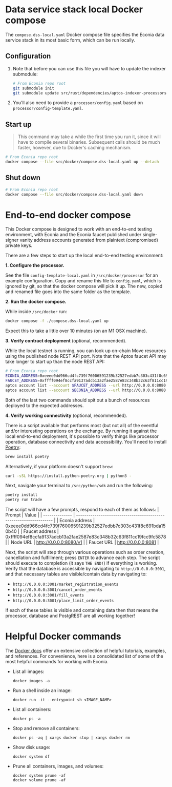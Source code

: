 # Data service stack local Docker compose

The `compose.dss-local.yaml` Docker compose file specifies the Econia data service stack in its most basic form, which can be run locally.

## Configuration

1. Note that before you can use this file you will have to update the indexer submodule:

   ```sh
   # From Econia repo root
   git submodule init
   git submodule update src/rust/dependencies/aptos-indexer-processors
   ```

1. You'll also need to provide a `processor/config.yaml` based on `processor/config-template.yaml`.

## Start up

> This command may take a while the first time you run it, since it will have to compile several binaries.
> Subsequent calls should be much faster, however, due to Docker's caching mechanism.

```sh
# From Econia repo root
docker compose --file src/docker/compose.dss-local.yaml up --detach
```

## Shut down

```sh
# From Econia repo root
docker compose --file src/docker/compose.dss-local.yaml down
```

# End-to-end docker compose

This Docker compose is designed to work with an end-to-end testing environment, with Econia and the Econia faucet published under single-signer vanity address accounts generated from plaintext (compromised) private keys.

There are a few steps to start up the local end-to-end testing environment:

**1. Configure the processor.**

See the file `config-template-local.yaml` in `/src/docker/processor` for an example configuration.
Copy and rename this file to `config.yaml`, which is ignored by git, so that the docker compose will pick it up.
The new, copied and renamed file goes into the same folder as the template.

**2. Run the docker compose.**

While inside `/src/docker` run:

```sh
docker compose -f ./compose.dss-local.yaml up
```

Expect this to take a little over 10 minutes (on an M1 OSX machine).

**3. Verify contract deployment** (optional, recommended).

While the local testnet is running, you can look up on-chain Move resources using the published node REST API port.
Note that the Aptos faucet API may take longer to start up than the node REST API:

```sh
# From Econia repo root
ECONIA_ADDRESS=0xeeee0dd966cd4fc739f76006591239b32527edbb7c303c431f8c691bda150b40
FAUCET_ADDRESS=0xffff094ef8ccfa9137adcb13a2fae2587e83c348b32c63f811cc19fcc9fc5878
aptos account list --account $FAUCET_ADDRESS --url http://0.0.0.0:8080
aptos account list --account $ECONIA_ADDRESS --url http://0.0.0.0:8080
```

Both of the last two commands should spit out a bunch of resources deployed to the expected addresses.

**4. Verify working connectivity** (optional, recommended).

There is a script available that performs most (but not all) of the eventful and/or interesting operations on the exchange.
By running it against the local end-to-end deployment, it's possible to verify things like processor operation, database connectivity and data accessibility.
You'll need to install [Poetry](https://python-poetry.org/docs/):

```sh
brew install poetry
```

Alternatively, if your platform doesn't support `brew`:

```sh
curl -sSL https://install.python-poetry.org | python3 -
```

Next, navigate your terminal to `/src/python/sdk` and run the following:

```sh
poetry install
poetry run trade
```

The script will have a few prompts, respond to each of them as follows:
| Prompt         | Value                                                              |
| -------------- | ------------------------------------------------------------------ |
| Econia address | 0xeeee0dd966cd4fc739f76006591239b32527edbb7c303c431f8c691bda150b40 |
| Faucet address | 0xffff094ef8ccfa9137adcb13a2fae2587e83c348b32c63f811cc19fcc9fc5878 |
| Node URL       | http://0.0.0.0:8080/v1                                             |
| Faucet URL     | http://0.0.0.0:8081                                                |

Next, the script will step through various operations such as order creation, cancellation and fulfillment; press `ENTER` to advance each step.
The script should execute to completion (it says `THE END!`) if everything is working.
Verify that the database is accessible by navigating to `http://0.0.0.0:3001`, and that necessary tables are visible/contain data by navigating to:

- `http://0.0.0.0:3001/market_registration_events`
- `http://0.0.0.0:3001/cancel_order_events`
- `http://0.0.0.0:3001/fill_events`
- `http://0.0.0.0:3001/place_limit_order_events`

If each of these tables is visible and containing data then that means the processor, database and PostgREST are all working together!

# Helpful Docker commands

The [Docker docs](https://docs.docker.com/) offer an extensive collection of helpful tutorials, examples, and references.
For convenience, here is a consolidated list of some of the most helpful commands for working with Econia.

- List all images:

  ```
  docker images -a
  ```

- Run a shell inside an image:

  ```
  docker run -it --entrypoint sh <IMAGE_NAME>
  ```

- List all containers:

  ```
  docker ps -a
  ```

- Stop and remove all containers:

  ```
  docker ps -aq | xargs docker stop | xargs docker rm
  ```

- Show disk usage:

  ```
  docker system df
  ```

- Prune all containers, images, and volumes:

  ```
  docker system prune -af
  docker volume prune -af
  ```
